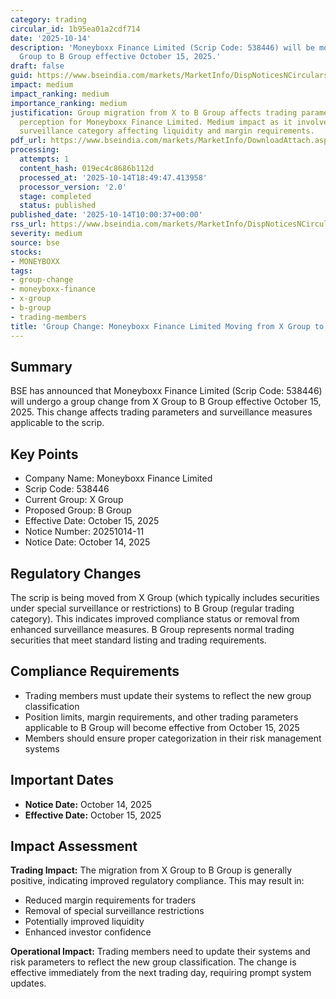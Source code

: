 ```yaml
---
category: trading
circular_id: 1b95ea01a2cdf714
date: '2025-10-14'
description: 'Moneyboxx Finance Limited (Scrip Code: 538446) will be moved from X
  Group to B Group effective October 15, 2025.'
draft: false
guid: https://www.bseindia.com/markets/MarketInfo/DispNoticesNCirculars.aspx?Noticeid={5C2540E6-BAFA-44A1-95A1-5DA2800CB1E9}&noticeno=20251014-11&dt=10/14/2025&icount=11&totcount=61&flag=0
impact: medium
impact_ranking: medium
importance_ranking: medium
justification: Group migration from X to B Group affects trading parameters and risk
  perception for Moneyboxx Finance Limited. Medium impact as it involves change in
  surveillance category affecting liquidity and margin requirements.
pdf_url: https://www.bseindia.com/markets/MarketInfo/DownloadAttach.aspx?id=20251014-11&attachedId=
processing:
  attempts: 1
  content_hash: 019ec4c8686b112d
  processed_at: '2025-10-14T18:49:47.413958'
  processor_version: '2.0'
  stage: completed
  status: published
published_date: '2025-10-14T10:00:37+00:00'
rss_url: https://www.bseindia.com/markets/MarketInfo/DispNoticesNCirculars.aspx?Noticeid={5C2540E6-BAFA-44A1-95A1-5DA2800CB1E9}&noticeno=20251014-11&dt=10/14/2025&icount=11&totcount=61&flag=0
severity: medium
source: bse
stocks:
- MONEYBOXX
tags:
- group-change
- moneyboxx-finance
- x-group
- b-group
- trading-members
title: 'Group Change: Moneyboxx Finance Limited Moving from X Group to B Group'
---
```


## Summary

BSE has announced that Moneyboxx Finance Limited (Scrip Code: 538446) will undergo a group change from X Group to B Group effective October 15, 2025. This change affects trading parameters and surveillance measures applicable to the scrip.

## Key Points

- Company Name: Moneyboxx Finance Limited
- Scrip Code: 538446
- Current Group: X Group
- Proposed Group: B Group
- Effective Date: October 15, 2025
- Notice Number: 20251014-11
- Notice Date: October 14, 2025

## Regulatory Changes

The scrip is being moved from X Group (which typically includes securities under special surveillance or restrictions) to B Group (regular trading category). This indicates improved compliance status or removal from enhanced surveillance measures. B Group represents normal trading securities that meet standard listing and trading requirements.

## Compliance Requirements

- Trading members must update their systems to reflect the new group classification
- Position limits, margin requirements, and other trading parameters applicable to B Group will become effective from October 15, 2025
- Members should ensure proper categorization in their risk management systems

## Important Dates

- **Notice Date:** October 14, 2025
- **Effective Date:** October 15, 2025

## Impact Assessment

**Trading Impact:** The migration from X Group to B Group is generally positive, indicating improved regulatory compliance. This may result in:
- Reduced margin requirements for traders
- Removal of special surveillance restrictions
- Potentially improved liquidity
- Enhanced investor confidence

**Operational Impact:** Trading members need to update their systems and risk parameters to reflect the new group classification. The change is effective immediately from the next trading day, requiring prompt system updates.